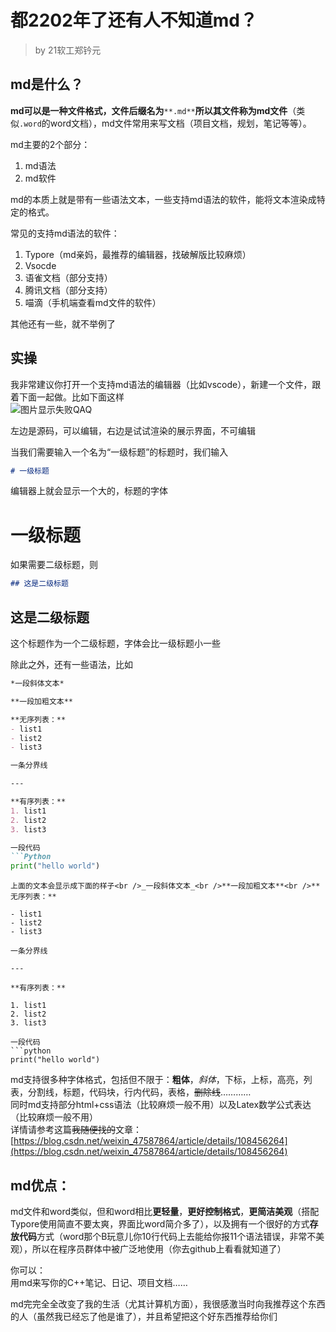 # 都2202年了还有人不知道md？
> by 21软工郑钤元
## md是什么？
**md可以是一种文件格式，文件后缀名为**`**.md**`**所以其文件称为md文件**（类似`.word`的word文档），md文件常用来写文档（项目文档，规划，笔记等等）。

md主要的2个部分：

1. md语法
2. md软件

md的本质上就是带有一些语法文本，一些支持md语法的软件，能将文本渲染成特定的格式。

常见的支持md语法的软件：

1. Typore（md亲妈，最推荐的编辑器，找破解版比较麻烦）
2. Vsocde
3. 语雀文档（部分支持）
4. 腾讯文档（部分支持）
5. 喵滴（手机端查看md文件的软件）

其他还有一些，就不举例了
<a name="RArVR"></a>
## 实操
我非常建议你打开一个支持md语法的编辑器（比如vscode），新建一个文件，跟着下面一起做。比如下面这样<br />
![图片显示失败QAQ](https://cdn.nlark.com/yuque/0/2022/png/29682405/1670948583733-b95948d4-86f8-460b-a933-21be09b14778.png#averageHue=%232b2a29&clientId=u0a7129f5-eb07-4&crop=0&crop=0&crop=1&crop=1&from=paste&height=737&id=ub50dbb0f&margin=%5Bobject%20Object%5D&name=image.png&originHeight=1014&originWidth=1919&originalType=binary&ratio=1&rotation=0&showTitle=false&size=446362&status=done&style=none&taskId=uf15cf304-3af5-4578-9e86-d5d3b832c6f&title=&width=1395.6363636363637)

左边是源码，可以编辑，右边是试试渲染的展示界面，不可编辑

当我们需要输入一个名为“一级标题”的标题时，我们输入
```markdown
# 一级标题
```
编辑器上就会显示一个大的，标题的字体
<a name="A3p1a"></a>
# 一级标题
如果需要二级标题，则
```markdown
## 这是二级标题
```
<a name="ivX9n"></a>
## 这是二级标题
这个标题作为一个二级标题，字体会比一级标题小一些

除此之外，还有一些语法，比如
```markdown
*一段斜体文本*

**一段加粗文本**

**无序列表：**
- list1
- list2
- list3

一条分界线

---

**有序列表：**
1. list1
2. list2
3. list3

一段代码
```Python
print("hello world")
```
```
上面的文本会显示成下面的样子<br />_一段斜体文本_<br />**一段加粗文本**<br />**无序列表：**

- list1
- list2
- list3

一条分界线

---

**有序列表：**

1. list1
2. list2
3. list3

一段代码
```python
print("hello world")
```


md支持很多种字体格式，包括但不限于：**粗体**，_斜体_，下标，上标，高亮，列表，分割线，标题，代码块，行内代码，表格，~~删除线~~…………<br />同时md支持部分html+css语法（比较麻烦一般不用）以及Latex数学公式表达（比较麻烦一般不用）<br />详情请参考这篇~~我随便找的~~文章：<br />[https://blog.csdn.net/weixin_47587864/article/details/108456264](https://blog.csdn.net/weixin_47587864/article/details/108456264)


## md优点：
md文件和word类似，但和word相比**更轻量**，**更好控制格式**，**更简洁美观**（搭配Typore使用简直不要太爽，界面比word简介多了），以及拥有一个很好的方式**存放代码**方式（word那个B玩意儿你10行代码上去能给你报11个语法错误，非常不美观），所以在程序员群体中被广泛地使用（你去github上看看就知道了）

你可以：<br />用md来写你的C++笔记、日记、项目文档……

md完完全全改变了我的生活（尤其计算机方面），我很感激当时向我推荐这个东西的人（虽然我已经忘了他是谁了），并且希望把这个好东西推荐给你们